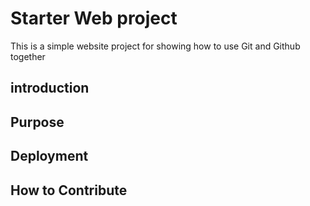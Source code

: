 # Starter Web project

This is a simple website project for 
showing how to use Git and Github together
## introduction

## Purpose

## Deployment

## How to Contribute